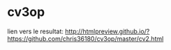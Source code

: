 # cv3op
lien vers le resultat:
http://htmlpreview.github.io/?https://github.com/chris36180/cv3op/master/cv2.html
